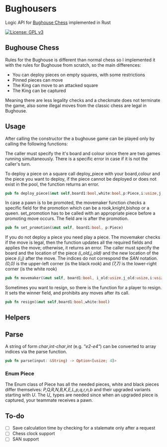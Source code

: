 # Bughousers

Logic API for [Bughouse Chess](https://en.wikipedia.org/wiki/Bughouse_chess) implemented in Rust

[![License: GPL v3](https://img.shields.io/badge/License-GPLv3-blue.svg)](https://www.gnu.org/licenses/gpl-3.0)

## Bughouse Chess

Rules for the Bughouse is different than normal chess so I implemented it with the rules for Bughouse from scratch, so the main differences:

+ You can deploy pieces on empty squares, with some restrictions
+ Pinned pieces can move
+ The King can move to an attacked square
+ The King can be captured

Meaning there are less legality checks and a checkmate does not terminate the game, also some illegal moves from the classic chess are legal in Bughouse.

## Usage

After calling the constructor the a bughouse game can be played only by calling the following functions:

The caller must specify the it's board and colour since there are two games running simultaneously.
There is a specific error in case if it is not the caller's turn.

To deploy a piece on a square call deploy_piece with your board,colour and the piece you want to deploy, if the piece cannot be deployed or does not exist in the pool, the function returns an error.
```rust
pub fn deploy_piece(&mut self,board1:bool,white:bool,p:Piece,i:usize,j:usize -> Result<bool,MoveError>
```
In case a pawn is to be promoted, the movemaker function checks a specific field for the promotion which can be a rook,knight,bishop or a queen. set_promotion has to be called with an appropriate piece before a promoting move occurs. The field are is after the promotion.
```rust
pub fn set_promotion(&mut self, board1:bool, p:Piece)
```
If you do not deploy a piece you need play a piece. The movemaker checks if the move is legal, then the function updates all the required fields and applies the move; otherwise, it returns an error.
The caller must specify the board and the location of the piece *(i_old,j_old)* and the new location of the piece *(i,j)* after the move.
The indices do not correspond the *SAN* notation. *(0,0)* is the upper-left corner (is the black rook) and *(7,7)* is the lower-right corner (is the white rook)
```rust
pub fn movemaker(&mut self, board1:bool, i_old:usize,j_old:usize,i:usize,j:usize) -> Result<bool,MoveError>
```

Sometimes you want to resign, so there is the function for a player to resign. It sets the winner field, and prohibits any moves after its call.
```rust
pub fn resign(&mut self,board1:bool,white:bool)
```
## Helpers

## Parse
A string of form *char*,*int*-*char*,*int* (e.g. *"e2-e4"*) can be converted to array indices via the parse function.

```rust
pub fn parse(input: &String) -> Option<[usize; 4]>
```
### Enum Piece
The Enum class of Piece has all the needed pieces, white and black pieces differ themselves: *P,Q,R,N,B,K,E,L,p,q,r,n,b* and their upgraded variants starting with *U*. The *U_* types are needed since when an upgraded piece is captured, your teammate receives a pawn.


## To-do
- [ ] Save calculation time by checking for a stalemate only after a request
- [ ] Chess clock support
- [ ] SAN support
